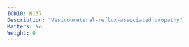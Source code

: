 ```yaml
---
ICD10: N137
Description: "Vesicoureteral-reflux-associated uropathy"
Matters: No
Weight: 0
---
```



